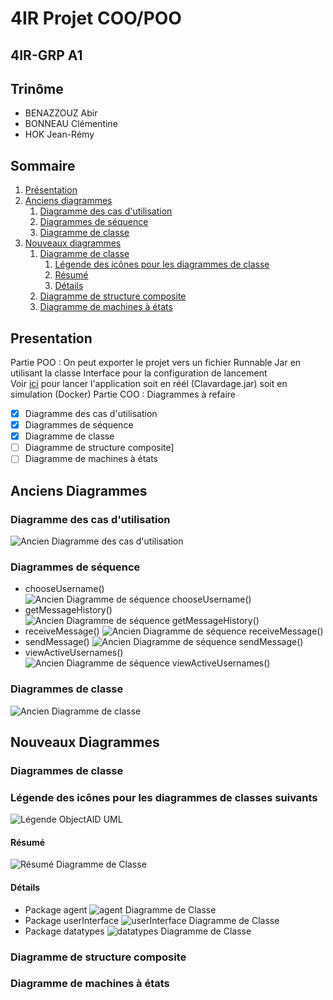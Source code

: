 # 4IR Projet COO/POO
## 4IR-GRP A1
## Trinôme
  * BENAZZOUZ Abir
  * BONNEAU Clémentine
  * HOK Jean-Rémy  
## Sommaire
1. [Présentation](#presentation)
2. [Anciens diagrammes](#oldDiagrams)
    1. [Diagramme des cas d'utilisation](#oldUseCase)
    2. [Diagrammes de séquence](#oldSequence)
    3. [Diagramme de classe](#oldClass)
3. [Nouveaux diagrammes](#newDiagrams)
    1. [Diagramme de classe](#newClass)
        1. [Légende des icônes pour les diagrammes de classe](#objectAIDLegend)
        2. [Résumé](#newClassSummary)
        3. [Détails](#newClassDetails)
    2. [Diagramme de structure composite](#newComposite)
    3. [Diagramme de machines à états](#newState)
## Presentation <a name="presentation"></a>
Partie POO : 
  On peut exporter le projet vers un fichier Runnable Jar en utilisant la classe Interface pour la configuration de lancement  
  Voir [ici](Runnable/) pour lancer l'application soit en réél (Clavardage.jar) soit en simulation (Docker)
Partie COO : Diagrammes à refaire
- [x] Diagramme des cas d'utilisation
- [X] Diagrammes de séquence
- [X] Diagramme de classe
- [ ] Diagramme de structure composite]
- [ ] Diagramme de machines à états
## Anciens Diagrammes <a name="oldDiagrams"></a>
### Diagramme des cas d'utilisation <a name="oldUseCase"></a>
![Ancien Diagramme des cas d'utilisation](https://github.com/PiKouri/4a-projet-oo/blob/main/img/UseCase%20Diagram.png)
### Diagrammes de séquence <a name="oldSequence"></a>
  * chooseUsername() 
  ![Ancien Diagramme de séquence chooseUsername()](https://github.com/PiKouri/4a-projet-oo/blob/main/img/chooseUsername.png)
  * getMessageHistory()
  ![Ancien Diagramme de séquence getMessageHistory()](https://github.com/PiKouri/4a-projet-oo/blob/main/img/getMessageHistory.png)
  * receiveMessage()
  ![Ancien Diagramme de séquence receiveMessage()](https://github.com/PiKouri/4a-projet-oo/blob/main/img/receiveMessage.png)
  * sendMessage()
  ![Ancien Diagramme de séquence sendMessage()](https://github.com/PiKouri/4a-projet-oo/blob/main/img/sendMessage.png)
  * viewActiveUsernames()
  ![Ancien Diagramme de séquence viewActiveUsernames()](https://github.com/PiKouri/4a-projet-oo/blob/main/img/viewActiveUsernames.png)
### Diagrammes de classe <a name="oldClass"></a>
![Ancien Diagramme de classe](https://github.com/PiKouri/4a-projet-oo/blob/main/img/ClassDiagram%20v2.png)
## Nouveaux Diagrammes <a name="newDiagrams"></a>
### Diagrammes de classe <a name="newClass"></a>
### Légende des icônes pour les diagrammes de classes suivants <a name ="objectAIDLegend"></a>
![Légende ObjectAID UML](https://github.com/PiKouri/4a-projet-oo/blob/main/img/Nouveaux%20Diagrammes/Legend%20ObjectAID%20UML.png)
#### Résumé <a name="newClassSummary"></a>
![Résumé Diagramme de Classe](https://github.com/PiKouri/4a-projet-oo/blob/main/img/Nouveaux%20Diagrammes/Class/Résumé%20Diagramme%20de%20Classe.png)
#### Détails <a name="newClassDetails"></a>
  * Package agent
![agent Diagramme de Classe](https://github.com/PiKouri/4a-projet-oo/blob/main/img/Nouveaux%20Diagrammes/Class/agent%20Class%20Diagram.png)
  * Package userInterface
![userInterface Diagramme de Classe](https://github.com/PiKouri/4a-projet-oo/blob/main/img/Nouveaux%20Diagrammes/Class/userInterface%20Class%20Diagram.png)
  * Package datatypes
![datatypes Diagramme de Classe](https://github.com/PiKouri/4a-projet-oo/blob/main/img/Nouveaux%20Diagrammes/Class/datatypes%20Class%20Diagram.png)
### Diagramme de structure composite <a name="newComposite"></a>
### Diagramme de machines à états <a name="newState"></a>
